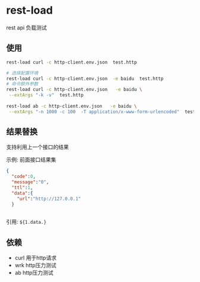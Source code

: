 # rest-load
rest api 负载测试
## 使用

```bash
rest-load curl -c http-client.env.json  test.http

# 选择配置环境
rest-load curl -c http-client.env.json  -e baidu  test.http
# 命令额外参数
rest-load curl -c http-client.env.json   -e baidu \
 --extArgs "-k -v"  test.http
 
rest-load ab -c http-client.env.json   -e baidu \
 --extArgs "-n 1000 -c 100  -T application/x-www-form-urlencoded"  test.http
```

## 结果替换

支持利用上一个接口的结果

示例:
前面接口结果集
```json
{ 
  "code":0,
  "message":"0",
  "ttl":1,
  "data":{
    "url":"http://127.0.0.1"
  }
  
```

引用: ```${1.data.}```

## 依赖

- curl 用于http请求
- wrk http压力测试
- ab  http压力测试



